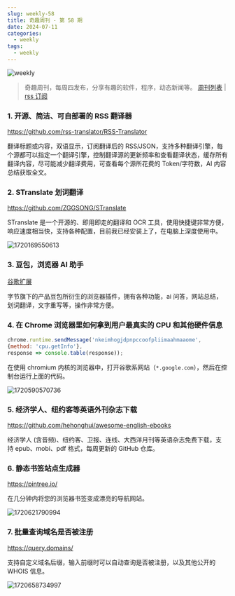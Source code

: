 ```yaml
---
slug: weekly-58
title: 奇趣周刊 - 第 58 期
date: 2024-07-11
categories:
  - weekly
tags:
  - weekly
---
```


![weekly](https://imgurl.zishu.me/weekly.webp)

> 奇趣周刊，每周四发布，分享有趣的软件，程序，动态新闻等。 [周刊列表](/categories/weekly/) | [rss 订阅](/categories/weekly/index.xml)  

### 1. 开源、简洁、可自部署的 RSS 翻译器

https://github.com/rss-translator/RSS-Translator

翻译标题或内容，双语显示，订阅翻译后的 RSS/JSON，支持多种翻译引擎，每个源都可以指定一个翻译引擎，控制翻译源的更新频率和查看翻译状态，缓存所有翻译内容，尽可能减少翻译费用，可查看每个源所花费的 Token/字符数，AI 内容总结获取全文。

### 2. STranslate 划词翻译

https://github.com/ZGGSONG/STranslate

STranslate 是一个开源的、即用即走的翻译和 OCR 工具，使用快捷键非常方便，响应速度相当快，支持各种配置，目前我已经安装上了，在电脑上深度使用中。

![1720169550613](https://imgurl.zishu.me/2024/07/1720169550613.webp)

### 3. 豆包，浏览器 AI 助手

[谷歌扩展](https://chromewebstore.google.com/detail/dbjibobgilijgolhjdcbdebjhejelffo)

字节旗下的产品豆包所衍生的浏览器插件，拥有各种功能，ai 问答，网站总结，划词翻译，文字重写等，操作非常方便。

### 4. 在 Chrome 浏览器里如何拿到用户最真实的 CPU 和其他硬件信息

```js
chrome.runtime.sendMessage('nkeimhogjdpnpccoofpliimaahmaaome',
{method: 'cpu.getInfo'},
response => console.table(response));
```

在使用 chromium 内核的浏览器中，打开谷歌系网站（`*.google.com`），然后在控制台运行上面的代码。

![1720590570736](https://imgurl.zishu.me/2024/07/1720590570736.webp)

### 5. 经济学人、纽约客等英语外刊杂志下载

https://github.com/hehonghui/awesome-english-ebooks

经济学人 (含音频)、纽约客、卫报、连线、大西洋月刊等英语杂志免费下载，支持 epub、mobi、pdf 格式，每周更新的 GitHub 仓库。

### 6. 静态书签站点生成器

https://pintree.io/

在几分钟内将您的浏览器书签变成漂亮的导航网站。

![1720621790994](https://imgurl.zishu.me/2024/07/1720621790994.webp)

### 7. 批量查询域名是否被注册

https://query.domains/

支持自定义域名后缀，输入前缀时可以自动查询是否被注册，以及其他公开的 WHOIS 信息。

![1720658734997](https://imgurl.zishu.me/2024/07/1720658734997.webp)
